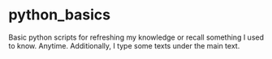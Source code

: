 # python_basics
Basic python scripts for refreshing my knowledge or recall something I used to know. Anytime.
Additionally, I type some texts under the main text.
